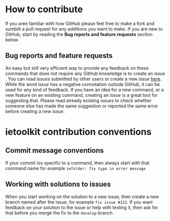 # How to contribute
If you aree familiar with how GitHub please feel free to make a fork and sumbitt a pull request for any additions you want to make. If you are new to GitHub, start by reading the **Bug reports and feature requests** section below. 

## Bug reports and feature requests
An easy but still very efficient way to provide any feedback on these commands that does not require any GitHub knowledge is to create an *issue* . You can read *issues* submitted by other users or create a new *issue*  [here](https://github.com/worldbank/ietoolkit/issues). While the word *issue* has a negative connotation outside GitHub, it can be used for any kind of feedback. If you have an idea for a new command, or a new feature on an existing command, creating an *issue* is a great tool for suggesting that. Please read already existing *issues* to check whether someone else has made the same suggestion or reported the same error before creating a new *issue*.

# ietoolkit contribution conventions

## Commit message conventions

If your commit ios specific to a command, then always start with that command name for example `iefolder: fix typo in error message`

## Working with solutions to issues

When you start working on the solution to a new issue, then create a new branch named after the issue, for example `fix issue #122`. If you want feedback on your solution to the issue or help with testing it, then ask for that before you merge the fix to the `develop` branch.
